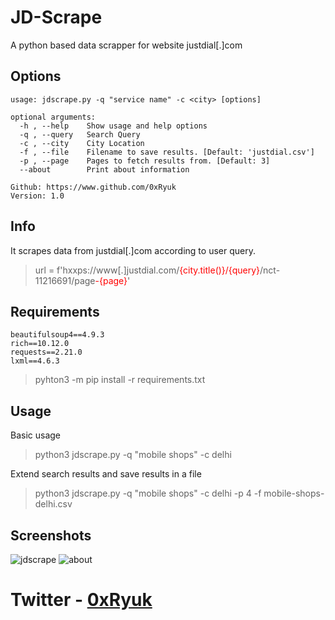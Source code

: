 # JD-Scrape
A python based data scrapper for website justdial[.]com

## Options

```usage
usage: jdscrape.py -q "service name" -c <city> [options]

optional arguments:
  -h , --help    Show usage and help options
  -q , --query   Search Query
  -c , --city    City Location
  -f , --file    Filename to save results. [Default: 'justdial.csv']
  -p , --page    Pages to fetch results from. [Default: 3]
  --about        Print about information

Github: https://www.github.com/0xRyuk
Version: 1.0
```

## Info

It scrapes data from justdial[.]com according to user query.

>url = f'hxxps://www[.]justdial.com/<span style="color: red;">{city.title()}/{query}</span>/nct-11216691/page<span style="color: red;">-{page}</span>'

## Requirements
```modules
beautifulsoup4==4.9.3
rich==10.12.0
requests==2.21.0
lxml==4.6.3
```

>pyhton3 -m pip install -r requirements.txt

## Usage
Basic usage

>python3 jdscrape.py -q "mobile shops" -c delhi

Extend search results and save results in a file

>python3 jdscrape.py -q "mobile shops" -c delhi -p 4 -f mobile-shops-delhi.csv

## Screenshots

<img src="https://i.ibb.co/Q6hV6H1/jdscrape.png" alt="jdscrape" border="0">
<img src="https://i.ibb.co/ynBY5cQ/about.png" alt="about" border="0">


# Twitter - [0xRyuk](https://twitter.com/0xRyuk)
